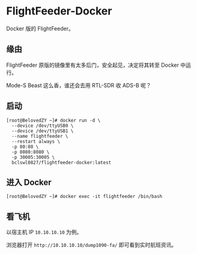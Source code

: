 # FlightFeeder-Docker

Docker 版的 FlightFeeder。

## 缘由

FlightFeeder 原版的镜像里有太多后门，安全起见，决定将其转至 Docker 中运行。

Mode-S Beast 这么香，谁还会去用 RTL-SDR 收 ADS-B 呢？

## 启动

```
[root@BelovedZY ~]# docker run -d \
  --device /dev/ttyUSB0 \
  --device /dev/ttyUSB1 \
  --name flightfeeder \
  --restart always \
  -p 80:80 \
  -p 8080:8080 \
  -p 30005:30005 \
  bclswl0827/flightfeeder-docker:latest
```

## 进入 Docker

```
[root@BelovedZY ~]# docker exec -it flightfeeder /bin/bash
```

## 看飞机

以宿主机 IP `10.10.10.10` 为例。

浏览器打开 `http://10.10.10.10/dump1090-fa/` 即可看到实时航班资讯。
